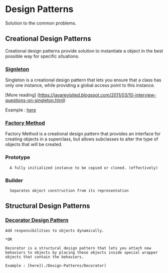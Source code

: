 # Design Patterns

Solution to the common problems.

## Creational Design Patterns 

Creational design patterns provide solution to instantiate a object in the best possible way for specific situations.

### [Signleton](./Design-Patterns/Singleton/singleton.md) 

   Singleton is a creational design pattern that lets you ensure that a class has only one instance, while providing a global access point to this instance.

      
[More reading] (https://javarevisited.blogspot.com/2011/03/10-interview-questions-on-singleton.html)

Example : [here](./Design-Patterns/Singleton)

### [Factory Method](./Design-Patterns/Factory/factory.md)

  Factory Method is a creational design pattern that provides an interface for creating objects in a superclass, but allows subclasses to alter the type of objects that will be created.
      
### Prototype
      
      A fully initialized instance to be copied or cloned. (effectively)
      
### Builder  

      Separates object construction from its representation
      
      
## Structural Design Patterns 

### [Decorator Design Pattern](./Design-Patterns/Decoratory/decorator.md)
   
    Add responsibilities to objects dynamically. 
    
    *OR 
    
    Decorator is a structural design pattern that lets you attach new behaviors to objects by placing these objects inside special wrapper objects that contain the behaviors. 
    
    Example : [here](./Design-Patterns/Decorator)
